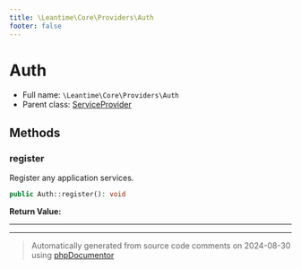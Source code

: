 ```yaml
---
title: \Leantime\Core\Providers\Auth
footer: false
---
```


# Auth





* Full name: `\Leantime\Core\Providers\Auth`
* Parent class: [ServiceProvider](../../../../classes.md)



## Methods

### register

Register any application services.

```php
public Auth::register(): void
```









**Return Value:**





---


---
> Automatically generated from source code comments on 2024-08-30 using [phpDocumentor](http://www.phpdoc.org/)
